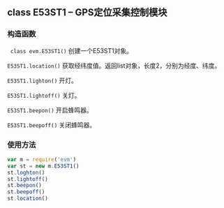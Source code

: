 
## class E53ST1 – GPS定位采集控制模块

### 构造函数

` class evm.E53ST1()`
 创建一个E53ST1对象。

`E53ST1.location()`
获取经纬度值。返回list对象，长度2，分别为经度、纬度。

`E53ST1.lighton()`
开灯。

`E53ST1.lightoff()`
关灯。

`E53ST1.beepon()`
开启蜂鸣器。

`E53ST1.beepoff()`
关闭蜂鸣器。

### 使用方法
```javascript
var m = require('evm')
var st = new m.E53ST1()
st.loghton()
st.lightoff()
st.beepon()
st.beepoff()
st.location()
```
